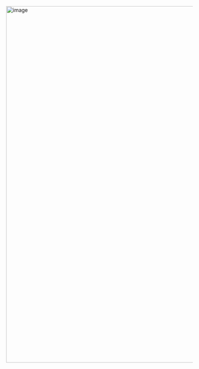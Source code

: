 <img width="960" alt="image" src="https://github.com/user-attachments/assets/75fc5f28-6b85-4264-a9a2-94d277b0a409">
